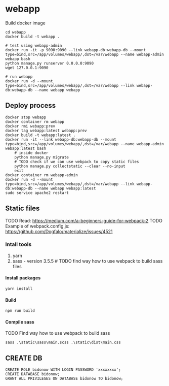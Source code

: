 # webapp


Build docker image

```
cd webapp
docker build -t webapp .

# test using webapp-admin
docker run -it -p 9090:9090 --link webapp-db:webapp-db --mount type=bind,src=/app/volumes/webapp/,dst=/var/webapp --name webapp-admin webapp bash
python manage.py runserver 0.0.0.0:9090
wget 127.0.0.1:9090

# run webapp
docker run -d --mount type=bind,src=/app/volumes/webapp/,dst=/var/webapp --link webapp-db:webapp-db --name webapp webapp
```

## Deploy process

```
docker stop webapp
docker container rm webapp
docker rmi webapp:prev
docker tag webapp:latest webapp:prev
docker build -t webapp:latest .
docker run -it --link webapp-db:webapp-db --mount type=bind,src=/app/volumes/webapp/,dst=/var/webapp --name webapp-admin webapp:latest bash
    # inside docker
    python manage.py migrate
    # TODO check if we can use webpack to copy static files
    python manage.py collectstatic --clear --no-input
    exit
docker container rm webapp-admin
docker run -d --mount type=bind,src=/app/volumes/webapp/,dst=/var/webapp --link webapp-db:webapp-db --name webapp webapp:latest
sudo service apache2 restart
```

## Static files

TODO Read: https://medium.com/a-beginners-guide-for-webpack-2
TODO Example of webpack.config.js: https://github.com/Dogfalo/materialize/issues/4521

### Intall tools

1. yarn
2. sass - version 3.5.5 # TODO find way how to use webpack to build sass files

#### Install packages

```
yarn install
```

#### Build

```
npm run build
```


#### Compile sass

TODO Find way how to use webpack to build sass

```
sass .\static\sass\main.scss .\static\dist\main.css
```

## CREATE DB

```
CREATE ROLE bidonow WITH LOGIN PASSWORD 'xxxxxxxx';
CREATE DATABASE bidonow;
GRANT ALL PRIVILEGES ON DATABASE bidonow TO bidonow;

